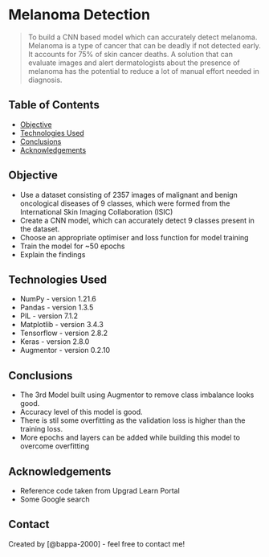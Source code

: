 # Melanoma Detection
> To build a CNN based model which can accurately detect melanoma. Melanoma is a type of cancer that can be deadly if not detected early. It accounts for 75% of skin cancer deaths. A solution that can evaluate images and alert dermatologists about the presence of melanoma has the potential to reduce a lot of manual effort needed in diagnosis.


## Table of Contents
* [Objective](#objective)
* [Technologies Used](#technologies-used)
* [Conclusions](#conclusions)
* [Acknowledgements](#acknowledgements)


## Objective
- Use a dataset consisting of 2357 images of malignant and benign oncological diseases of 9 classes, which were formed from the International Skin Imaging Collaboration (ISIC)
- Create a CNN model, which can accurately detect 9 classes present in the dataset.
- Choose an appropriate optimiser and loss function for model training
- Train the model for ~50 epochs
- Explain the findings

<!-- You don't have to answer all the questions - just the ones relevant to your project. -->

## Technologies Used
- NumPy - version 1.21.6
- Pandas - version 1.3.5
- PIL - version 7.1.2
- Matplotlib - version 3.4.3
- Tensorflow - version 2.8.2
- Keras - version 2.8.0
- Augmentor - version 0.2.10

## Conclusions
- The 3rd Model built using Augmentor to remove class imbalance looks good.
- Accuracy level of this model is good.
- There is stil some overfitting as the validation loss is higher than the training loss. 
- More epochs and layers can be added while building this model to overcome overfitting

## Acknowledgements
- Reference code taken from Upgrad Learn Portal
- Some Google search 

## Contact
Created by [@bappa-2000] - feel free to contact me!
